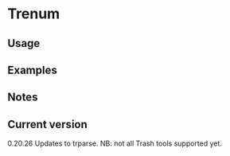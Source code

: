 # Trenum

## Usage

## Examples

## Notes

## Current version

0.20.26 Updates to trparse. NB: not all Trash tools supported yet.
